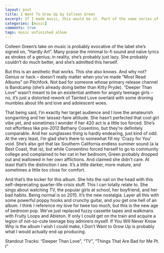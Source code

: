```yaml
---
layout: post
title: I Want To Grow Up by Colleen Green
excerpt: If I made music, this would be it. Part of the same series of album reviews I wrote back in 2015.
categories: [music]
comments: true
tags: music unfinished album
---
```

Colleen Green’s take on music is probably evocative of the label she’s signed on, “Hardly Art”. Many praise the minimal lo-fi sound and naïve lyrics as strokes of a genius; in reality, she’s probably just lazy. She probably couldn’t do much better, and she’s admitted this herself.

But this is an aesthetic that works. This she also knows. And why not? Genius or hack – doesn’t really matter when you’ve made “Most Read Albums” on Pitchfork. Not bad for someone whose primary release channel is Bandcamp (she’s already doing better than Kitty Pryde). “Deeper Than Love” wasn’t meant to be an existential anthem for angsty teenage girls – no, it’s just a distorted rework of Tainted Love overlaid with some droning mumbles about life and love and adolescent woes.

That being said, I’m exactly her target audience and I love the amateurish songwriting and her laissez-faire attitude. She hasn’t perfected that cool girl vibe yet, and sometimes I wonder if her 420 act is a little too forced. She’s not effortless like pre-2012 Bethany Cosentino, but they’re definitely comparable. And her sunglasses thing is hardly endearing, just kind of odd. At the very least, I’m glad she’s there to somewhat fill my 'Crazy for You' void. She’s also got that lax Southern California endless summer sound (a la Best Coast, that is), but while Consentino forced herself to go to community college and complained to her cat in her bedroom, Green probably dropped out and wallowed in her own afflictions. And claimed she didn’t care. At least that’s the distinction I see. It’s a little darker, more mature, and sometimes a little too close for comfort.

And that’s the kicker for this album. She hits the nail on the head with this self-deprecating quarter-life crisis stuff. This I can totally relate to. She sings about watching TV, the popular girls at school, her boyfriend, and her bad habits. Being normal is so 2015. It’s the new nostalgia. Layer all this with some powerful poppy hooks and crunchy guitar, and you get one hell of an album. I think I reference my love for twee too much, but this is the new age of bedroom pop. We’ve just replaced fuzzy cassette tapes and walkmans with Fruity Loops and Ableton. If only I could get on the train and acquire a legion of not-so-cute teenage boy admirers myself.
If You Will Never Know Why is the album I wish I could make, I Don’t Want to Grow Up is probably what I would actually end up producing.

Standout Tracks: “Deeper Than Love”, “TV”, “Things That Are Bad for Me Pt. I”
